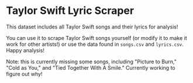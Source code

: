 # Taylor Swift Lyric Scraper

This dataset includes all Taylor Swift songs and their lyrics for analysis!

You can use it to scrape Taylor Swift songs yourself (or modify it to make it work for other artists!) or use the data found in `songs.csv` and `lyrics.csv`. Happy analysis!

Note: this is currently missing some songs, including "Picture to Burn," "Cold as You," and "Tied Together With A Smile." Currently working to figure out why!
